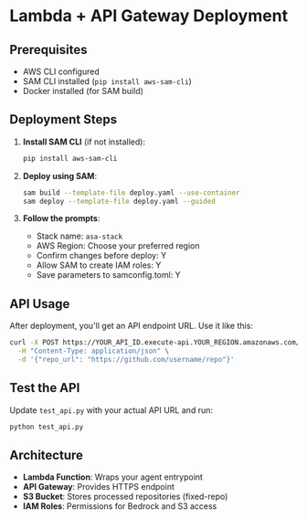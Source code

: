 # Lambda + API Gateway Deployment

## Prerequisites
- AWS CLI configured
- SAM CLI installed (`pip install aws-sam-cli`)
- Docker installed (for SAM build)

## Deployment Steps

1. **Install SAM CLI** (if not installed):
   ```bash
   pip install aws-sam-cli
   ```

2. **Deploy using SAM**:
   ```bash
   sam build --template-file deploy.yaml --use-container
   sam deploy --template-file deploy.yaml --guided
   ```

3. **Follow the prompts**:
   - Stack name: `asa-stack`
   - AWS Region: Choose your preferred region
   - Confirm changes before deploy: Y
   - Allow SAM to create IAM roles: Y
   - Save parameters to samconfig.toml: Y

## API Usage

After deployment, you'll get an API endpoint URL. Use it like this:

```bash
curl -X POST https://YOUR_API_ID.execute-api.YOUR_REGION.amazonaws.com/Prod/scan \
  -H "Content-Type: application/json" \
  -d '{"repo_url": "https://github.com/username/repo"}'
```

## Test the API

Update `test_api.py` with your actual API URL and run:
```bash
python test_api.py
```

## Architecture

- **Lambda Function**: Wraps your agent entrypoint
- **API Gateway**: Provides HTTPS endpoint
- **S3 Bucket**: Stores processed repositories (fixed-repo)
- **IAM Roles**: Permissions for Bedrock and S3 access